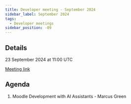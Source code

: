 ```yaml
---
title: Developer meeting - September 2024
sidebar_label: September 2024
tags:
  - Developer meetings
sidebar_position: -09
---
```


## Details

23 September 2024 at 11:00 UTC

[Meeting link](https://moodle.org/mod/bigbluebuttonbn/view.php?id=8596)

## Agenda

1. Moodle Development with AI Assistants - Marcus Green
